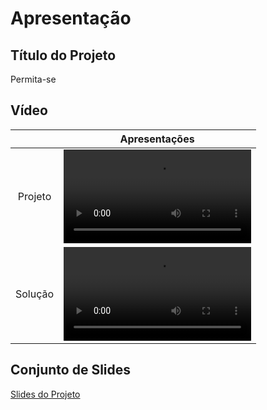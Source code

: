 # Apresentação

## Título do Projeto

Permita-se

## Vídeo

| 	|   Apresentações    |
|:---:  | :---: |
|  Projeto  |   <video src="https://github.com/ICEI-PUC-Minas-PMV-ADS/pmv-ads-2023-1-e2-proj-int-t1-time2-aro/assets/70116762/e9efa59d-9221-4203-9d7a-58971dac0503">  |
| Solução | <video src="https://github.com/ICEI-PUC-Minas-PMV-ADS/pmv-ads-2023-1-e2-proj-int-t1-time2-aro/assets/70116762/3d3b9c13-2159-4522-bb82-a0533a3ab53e"> |

## Conjunto de Slides
[Slides do Projeto](https://github.com/ICEI-PUC-Minas-PMV-ADS/pmv-ads-2023-1-e2-proj-int-t1-time2-aro/blob/docs/apresentacao/docs/Slides.pdf)

